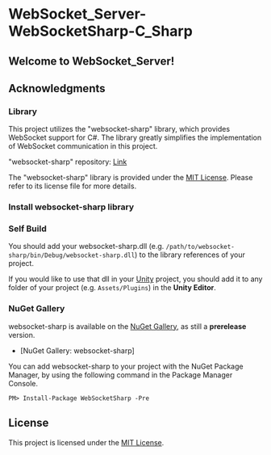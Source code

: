 # WebSocket_Server-WebSocketSharp-C_Sharp


## Welcome to WebSocket_Server! ##

## Acknowledgments

### Library ###

This project utilizes the "websocket-sharp" library, which provides WebSocket support for C#. The library greatly simplifies the implementation of WebSocket communication in this project.

"websocket-sharp" repository: [Link](https://github.com/sta/websocket-sharp)

The "websocket-sharp" library is provided under the [MIT License](https://github.com/sta/websocket-sharp/blob/master/LICENSE). Please refer to its license file for more details.

### Install websocket-sharp library ###

### Self Build ###

You should add your websocket-sharp.dll (e.g. `/path/to/websocket-sharp/bin/Debug/websocket-sharp.dll`) to the library references of your project.

If you would like to use that dll in your [Unity](http://unity3d.com) project, you should add it to any folder of your project (e.g. `Assets/Plugins`) in the **Unity Editor**.

### NuGet Gallery ###

websocket-sharp is available on the [NuGet Gallery](http://www.nuget.org), as still a **prerelease** version.

- [NuGet Gallery: websocket-sharp]

You can add websocket-sharp to your project with the NuGet Package Manager, by using the following command in the Package Manager Console.

    PM> Install-Package WebSocketSharp -Pre

## License

This project is licensed under the [MIT License].

[MIT License]: https://raw.github.com/subanesh-swe/WebSocket_Server-WebSocketSharp-C_Sharp/master/LICENSE.txt
